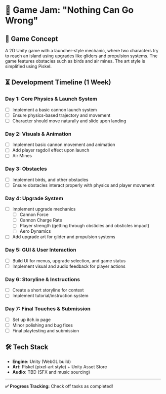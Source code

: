 # 🚀 Game Jam: "Nothing Can Go Wrong"

## 🎯 Game Concept
A 2D Unity game with a launcher-style mechanic, where two characters try to reach an island using upgrades like gliders and propulsion systems. The game features obstacles such as birds and air mines. The art style is simplified using Piskel.

## ⏳ Development Timeline (1 Week)

### **Day 1: Core Physics & Launch System**
- [ ] Implement a basic cannon launch system
- [ ] Ensure physics-based trajectory and movement
- [ ] Character should move naturally and slide upon landing

### **Day 2: Visuals & Animation**
- [ ] Implement basic cannon movement and animation
- [ ] Add player ragdoll effect upon launch
- [ ] Air Mines

### **Day 3: Obstacles**
- [ ] Implement birds, and other obstacles
- [ ] Ensure obstacles interact properly with physics and player movement

### **Day 4: Upgrade System**
- [ ] Implement upgrade mechanics
  - [ ] Cannon Force
  - [ ] Cannon Charge Rate
  - [ ] Player strength (getting through obsticles and obsticles impact)
  - [ ] Aero Dynamics
- [ ] Add upgrade art for glider and propulsion systems

### **Day 5: GUI & User Interaction**
- [ ] Build UI for menus, upgrade selection, and game status
- [ ] Implement visual and audio feedback for player actions

### **Day 6: Storyline & Instructions**
- [ ] Create a short storyline for context
- [ ] Implement tutorial/instruction system

### **Day 7: Final Touches & Submission**
- [ ] Set up itch.io page
- [ ] Minor polishing and bug fixes
- [ ] Final playtesting and submission

## 🛠️ Tech Stack
- **Engine:** Unity (WebGL build)
- **Art:** Piskel (pixel-art style) + Unity Asset Store
- **Audio:** TBD (SFX and music sourcing)

---

**✅ Progress Tracking:** Check off tasks as completed!
